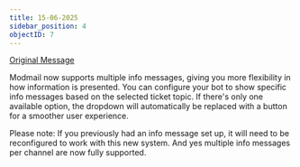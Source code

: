 ```yaml
---
title: 15-06-2025
sidebar_position: 4
objectID: 7
---
```

[Original Message](https://discord.com/channels/1113111089350197380/1316771964487995462/1383580753924980738)


Modmail now supports multiple info messages, giving you more flexibility in how information is presented. You can configure your bot to show specific info messages based on the selected ticket topic. If there's only one available option, the dropdown will automatically be replaced with a button for a smoother user experience.

Please note: If you previously had an info message set up, it will need to be reconfigured to work with this new system. And yes multiple info messages per channel are now fully supported.